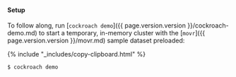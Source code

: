 #### Setup

To follow along, run [`cockroach demo`]({{ page.version.version }}/cockroach-demo.md) to start a temporary, in-memory cluster with the [`movr`]({{ page.version.version }}/movr.md) sample dataset preloaded:

{% include "_includes/copy-clipboard.html" %}
~~~ shell
$ cockroach demo
~~~